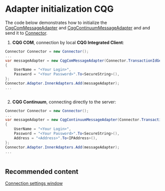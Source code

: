 # Adapter initialization CQG

The code below demonstrates how to initialize the [CqgComMessageAdapter](xref:StockSharp.Cqg.Com.CqgComMessageAdapter) and [CqgContinuumMessageAdapter](xref:StockSharp.Cqg.Continuum.CqgContinuumMessageAdapter) and and send it to [Connector](xref:StockSharp.Algo.Connector).

1. **CQG COM**, connection by local **CQG Integrated Client**:

```cs
Connector Connector = new Connector();				
...				
var messageAdapter = new CqgComMessageAdapter(Connector.TransactionIdGenerator)
{
	UserName = "<Your Login>",
	Password = "<Your Password>".To<SecureString>(),
};
Connector.Adapter.InnerAdapters.Add(messageAdapter);
...	
							
```

2. **CQG Continuum**, connecting directly to the server:

```cs
Connector Connector = new Connector();				
...				
var messageAdapter = new CqgContinuumMessageAdapter(Connector.TransactionIdGenerator)
{
	UserName = "<Your Login>",
	Password = "<Your Password>".To<SecureString>(),
	Address = "<Address>".To<IPAddress>(),
};
Connector.Adapter.InnerAdapters.Add(messageAdapter);
...	
							
```

## Recommended content

[Connection settings window](../../../graphical_user_interface/connection_settings_window.md)
